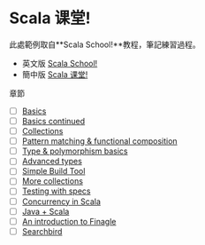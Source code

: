 # Scala 课堂!

此處範例取自**Scala School!**教程，筆記練習過程。
- 英文版 [Scala School!](http://twitter.github.io/scala_school/)
- 簡中版 [Scala 课堂!](http://twitter.github.io/scala_school/zh_cn/)

章節
- [ ] [Basics](basics.md)
- [ ] [Basics continued](basics2.md)
- [ ] [Collections](collections.md)
- [ ] [Pattern matching & functional composition](pattern-matching-and-functional-composition.md)
- [ ] [Type & polymorphism basics](type-basics.md)
- [ ] [Advanced types](advanced-types.md)
- [ ] [Simple Build Tool](sbt.md)
- [ ] [More collections](coll2.md)
- [ ] [Testing with specs](specs.md)
- [ ] [Concurrency in Scala](concurrency.md)
- [ ] [Java + Scala](java.md)
- [ ] [An introduction to Finagle](finagle.md)
- [ ] [Searchbird](searchbird.md)
